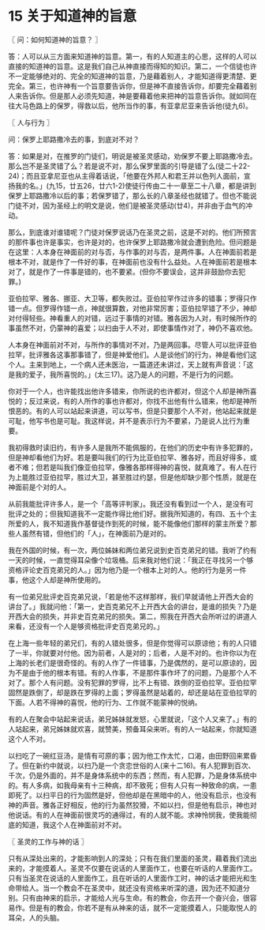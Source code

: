 # 15 关于知道神的旨意




〖 问：如何知道神的旨意？ 〗

答：人可以从三方面来知道神的旨意。第一，有的人知道主的心思，这样的人可以直接的知道神的旨意。这是我们自己从神直接而得知的知识。第二，一个信徒也许不一定能够绝对的、完全的知道神的旨意，乃是藉着别人，才能知道得更清楚、更完全。第三，也许神有一个旨意要告诉你，但是神不直接告诉你，却要完全藉着别人来告诉你。但是那人必须先知道，神是要藉着他来把神的旨意告诉你。就如同在往大马色路上的保罗，得救以后，他所当作的事，有亚拿尼亚来告诉他(徒九6)。



〖 人与行为 〗

问：保罗上耶路撒冷去的事，到底对不对？

答：如果是对，在推罗的门徒们，明说是被圣灵感动，劝保罗不要上耶路撒冷去。那么岂不是圣灵错了么？若是说不对，那么保罗里面的引导是错了么(徒二十22-24)；而且亚拿尼亚也从主得着话说，「他要在外邦人和君王并以色列人面前，宣扬我的名。」(九15，廿五26，廿六1-2)使徒行传由二十一章至二十八章，都是讲到保罗上耶路撒冷以后的事；若保罗错了，那么长的八章圣经也就错了。但也不能说门徒不对，因为圣经上的明文是说，他们是被圣灵感动(廿4)，并非由于血气的冲动。

那么，到底谁对谁错呢？门徒对保罗说话乃在圣灵之前，这是不对的。他们所预言的那件事也许是事实，也许是对的，也许保罗上耶路撒冷就会遭到危险。但问题是在这里：人本身在神面前的对与否，与作事的对与否，是两件事。人在神面前若是根本不对，就是作了一件好的事，在神面前也没有什么益处。人在神面前若是根本对了，就是作了一件事是错的，也不要紧。(但你不要误会，这并非鼓励你去犯罪。)

亚伯拉罕、雅各、挪亚、大卫等，都失败过。亚伯拉罕作过许多的错事；罗得只作错一点。但罗得作错一点，神就很算数，对他非常厉害；亚伯拉罕错了不少，神却对付得轻些。神看重人的对错，远过于事情的对错。雅各因为人对，有时候所作的事虽然不对，仍蒙神的喜爱；以扫由于人不对，即使事情作对了，神仍不喜欢他。

人本身在神面前对不对，与所作的事情对不对，乃是两回事。尽管人可以批评亚伯拉罕，批评雅各这事那事错了，但是神爱他们。人是谈他们的行为，神是看他们这个人。主来到地上，一个病人还未医治，一篇道还未讲过，天上就有声音说：「这是我的爱子，我所喜悦的。」(太三17)。这乃是人的问题，不是行为的问题。

你对于一个人，也许能找出他许多错来，你所说的也许都对，但这个人却是神所喜悦的；反过来说，有的人所作的事也许都对，你找不出他有什么错来，他却是神所恨恶的。有的人可以站起来讲道，可以写书，但是只要那个人不对，他站起来就是可耻，他写书也是可耻。我这样说，并不是表示行为不要紧，乃是说人比行为重要。

我初得救时读旧约，有许多人是我所不能佩服的，在他们的历史中有许多犯罪的，但是神却看他们为好。若是要叫我们的行为比亚伯拉罕、雅各好，而且好得多，或者不难；但若是叫我们像亚伯拉罕，像雅各那样得神的喜悦，就真难了。有人在行为上能胜过亚伯拉罕，胜过大卫，甚至胜过约瑟，但是他却缺少那个性质，就是在神面前是个对的人。

从前我能批评许多人，是一个「高等评判家」。我还没有看到过一个人，是没有可批评之处的；但我知道我不一定能作得比他们好。据我所知道的，有四、五十个主所爱的人，我不知道我作基督徒作到死的时候，能不能像他们那样的蒙主所爱？那些人虽然有错，但他们的「人」，在神面前乃是对的。

我在外国的时候，有一次，两位姊妹和两位弟兄说到史百克弟兄的错。我听了约有一天的时候，一直觉得耳朵像个垃圾桶。后来我对他们说：「我正在寻找另一个够资格评论史百克弟兄的人。」因为他乃是一个根本上对的人。他的行为是另一件事，他这个人却是神所使用的。

有一位弟兄批评史百克弟兄说，「若是他不这样那样，我们早就请他上开西大会的讲台了。」我就问他：「第一，史百克弟兄不上开西大会的讲台，是谁的损失？乃是开西大会的损失，并非史百克弟兄的损失。第二，照我在开西大会所听过的讲道人来看，还没有一个人是够资格批评史百克弟兄的。」

在上海一些年轻的弟兄们，有的人错处很多，但是你觉得可以原谅他；有的人只错了一半，你就要对付他。因为前者，人是对的；后者，人是不对的。也许你以为在上海的长老们是很奇怪的。有的人作了一件错事，乃是偶然的，是可以原谅的，因为不是由于他的根本有错。有的人作事，不是那件事作坏了的问题，乃是那个人不对了。那个人有问题。没有犯罪的罗得，比不上有错、跌倒的亚伯拉罕。亚伯拉罕固然是跌倒了，却是跌在罗得的上面；罗得虽然是站着的，却还是站在亚伯拉罕的下面。人若不得神的喜悦，他的行为、工作就不能蒙神的悦纳。

有的人在聚会中站起来说话，弟兄姊妹就发怒，心里就说，「这个人又来了。」有的人站起来，弟兄姊妹就欢喜，就赞美，预备耳朵来听。有的人一站起来，你就知道这个人不对。

以扫吃了一碗红豆汤，是情有可原的事；因为他工作太忙，口渴，由田野回来累昏了。但在新约中就说，以扫乃是一个贪恋世俗的人(来十二16)。有人犯罪到百次、千次，仍是外面的，并不是身体系统中的东西；然而，有人犯罪，乃是身体系统中的。有人多病，如我母亲有十三种病，却不致死；但有人只有一种致命的病，一患即死了。以扫平日的行为固然是好，但他却是在黑暗中的人，他没有启示，也没有神的声音。雅各正好相反，他的行为虽然狡猾，不如以扫，但是他有启示，神也对他说话。有的人在神面前很灵巧的通得过，有的人就不能。求神怜悯我，使我能彻底的知道，我这个人在神面前对不对。



〖 圣灵的工作与神的话 〗

只有从深处出来的，才能影响到人的深处；只有在我们里面的圣灵，藉着我们流出来的，才能摸着人。圣灵不仅要在说话的人里面作工，也要在听话的人里面作工。只有当圣灵在说话的人里面作工，且在听话的人里面作工时，神的话才能把光和生命带给人。当一个教会不在圣灵中，就还没有资格来听深的道，因为还不知道分别。只有由神来的启示，才能给人光与生命。有的教会，你去开一个奋兴会，很容易作。但是有的教会，你若不是有从神来的话，就不一定能摸着人，只能取悦人的耳朵，人的头脑。

